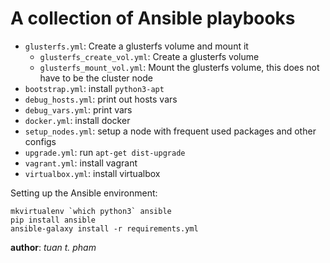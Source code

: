 A collection of Ansible playbooks
=================================
* `glusterfs.yml`: Create a glusterfs volume and mount it
  * `glusterfs_create_vol.yml`: Create a glusterfs volume
  * `glusterfs_mount_vol.yml`: Mount the glusterfs volume, this does not have to be the cluster node
* `bootstrap.yml`: install `python3-apt`
* `debug_hosts.yml`: print out hosts vars
* `debug_vars.yml`: print vars
* `docker.yml`: install docker
* `setup_nodes.yml`: setup a node with frequent used packages and other configs
* `upgrade.yml`: run `apt-get dist-upgrade`
* `vagrant.yml`: install vagrant
* `virtualbox.yml`: install virtualbox

Setting up the Ansible environment:
```
mkvirtualenv `which python3` ansible
pip install ansible
ansible-galaxy install -r requirements.yml
```



__author__: *tuan t. pham*
